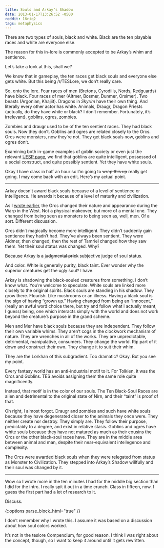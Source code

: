 ```yaml
---
title: Souls and Arkay’s Shadow
date: 2013-01-17T13:26:52 -0500
reddit: 16riq2
tags: metaphysics
---
```


There are two types of souls, black and white. Black are the ten playable races
and white are everyone else.

The reason for this in-lore is commonly accepted to be Arkay’s whim and
sentience.

Let’s take a look at this, shall we?

We know that in gameplay, the ten races get black souls and everyone else gets
white. But this being /r/TESLore, we don’t really care.

So, onto the lore. Four races of men (Bretons, Cyrodiils, Nords, Redguards) have
black. Four races of mer (Altmer, Bosmer, Dunmer, Orsimer). Two beasts
(Argonian, Khajiit). Dragons in *Skyrim* have their own thing. And literally
every other actor has white. Animals, Draugr, Dragon Priests (actually, do they
have white or black? I don’t remember. Fortunately, it’s irrelevant), goblins,
ogres, zombies.

Zombies and draugr used to be of the ten sentient races. They had black souls.
Now they don’t. Goblins and ogres are related closely to the Orcs. Orcs were
monsters, now they’re not. They get black souls now, goblins and ogres don’t.

Examining both in-game examples of goblin society or even just the relevant
[UESP page](http://www.uesp.net/wiki/Oblivion:Goblins), we find that goblins are
quite intelligent, possessed of a social construct, and quite possibly sentient.
Yet they have white souls.

Okay I have class in half an hour so I’m going to <del>wrap this up</del> really
get going. I may come back with an edit. Here’s my actual point.

____

Arkay doesn’t award black souls because of a level of sentience or intelligence.
He awards it because of a level of maturity and civilization.

As I [wrote earlier](http://redd.it/151r7k/), the Orcs changed their nature and
appearance during the Warp in the West. Not a physical makeover, but more of a
mental one. They changed from being seen as monsters to being seen as, well,
men. Of a sort. Different discussion.

Orcs didn’t magically become more intelligent. They didn’t suddenly gain
sentience they hadn’t had. They’ve always been sentient. They were Aldmer, then
changed, then the rest of Tamriel changed how they saw them. Yet their soul
status was changed. Why?

Because Arkay is a <del>judgmental prick</del> subjective judge of soul status.

And color. White is generally purity, black taint. Ever wonder why the superior
creatures get the ugly soul? I have.

Arkay is shadowing the black-souled creatures from something. I don’t know what.
You’re welcome to speculate. White souls are linked more closely to the original
spirits. Black souls are standing in his shadow. They grow there. Flourish. Like
mushrooms or an illness. Having a black soul is the sign of having “grown up.”
Having changed from being an “innocent,” (really an awful word choice there, but
try and follow what I actually meant, I guess) being, one which interacts simply
with the world and does not work beyond the creature’s purpose in the grand
scheme.

Men and Mer have black souls because they are independent. They follow their own
variable whims. They aren’t cogs in the clockwork mechanism of nature. They are
wrenches in all of the works. They are unpredictable, detrimental, manipulative,
consumers. They change the world. Rip part of it down and construct their own.
They change it to suit their whim.

They are the Lorkhan of this subgradient. Too dramatic? Okay. But you see my
point.

Every fantasy world has an anti-industrial motif to it. For Tolkien, it was the
Orcs and Goblins. TES avoids assigning them the same role quite magnificently.

Instead, that motif is in the color of our souls. The Ten Black-Soul Races are
alien and detrimental to the original state of Nirn, and their “taint” is proof
of that.

Oh right, I almost forgot. Draugr and zombies and such have white souls because
they have degenerated closer to the animals they once were. They neither create
nor destroy. They simply are. They follow their purpose, predictably to a
degree, and exist in relative stasis. Goblins and ogres have white souls because
they have not matured as much as their cousins the Orcs or the other black-soul
races have. They are in the middle area between animal and man, despite their
near-equivalent intellegence and complexity.

The Orcs were awarded black souls when they were relegated from status as
Monster to Civilization. They stepped into Arkay’s Shadow willfully and their
soul was changed by it.

____

Wow so I wrote more in the ten minutes I had for the middle big section than I
did for the intro. I really spit it out in a time crunch. Class in fifteen, now.
I guess the first part had a lot of research to it.

Discuss.

{::options parse_block_html="true" /}
<aside id="about-text">
I don’t remember why I wrote this. I assume it was based on a discussion about
how soul colors worked.

It’s not in the teslore Compendium, for good reason. I think I was right about
the concept, though, so I want to keep it around until it gets rewritten.
</aside>
